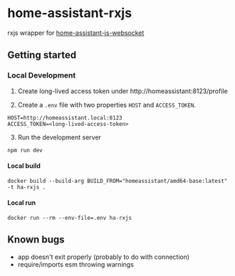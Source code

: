 # home-assistant-rxjs

rxjs wrapper for [home-assistant-js-websocket](https://github.com/home-assistant/home-assistant-js-websocket)

## Getting started

### Local Development

1. Create long-lived access token under http://homeassistant:8123/profile

2. Create a `.env` file with two properties `HOST` and `ACCESS_TOKEN`.

```
HOST=http://homeassistant.local:8123
ACCESS_TOKEN=<long-lived-access-token>
```

3. Run the development server

```
npm run dev
```

#### Local build

`docker build --build-arg BUILD_FROM="homeassistant/amd64-base:latest" -t ha-rxjs .`

#### Local run

`docker run --rm --env-file=.env ha-rxjs`

## Known bugs

- app doesn't exit properly (probably to do with connection)
- require/imports esm throwing warnings
